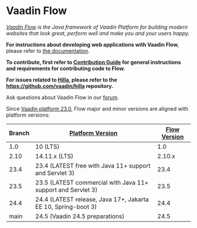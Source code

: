 Vaadin Flow
======
*[Vaadin Flow](https://vaadin.com/flow) is the Java framework of Vaadin Platform for building modern websites that look great, perform well and make you and your users happy.*

**For instructions about developing web applications with Vaadin Flow**, please refer to [the documentation](https://vaadin.com/docs/latest/flow/overview).

**To contribute, first refer to [Contribution Guide](/CONTRIBUTING.md) for general instructions and requirements for contributing code to Flow.**

**For issues related to [Hilla](https://hilla.dev/), please refer to the https://github.com/vaadin/hilla repository.**

Ask questions about Vaadin Flow in our [forum](https://vaadin.com/forum/c/flow/8).

Since [Vaadin platform 23.0](https://github.com/vaadin/platform), Flow major and minor versions are aligned with platform versions:

| Branch | [Platform Version](https://github.com/vaadin/platform/releases) | [Flow Version](https://github.com/vaadin/flow/releases) |
|--------|-----------------------------------------------------------------|---------------------------------------------------------|
| 1.0    | 10 (LTS)                                                        | 1.0                                                     |
| 2.10   | 14.11.x (LTS)                                                   | 2.10.x                                                  |
| 23.4   | 23.4 (LATEST free with Java 11+ support and Servlet 3)          | 23.4                                                    |
| 23.5   | 23.5 (LATEST commercial with Java 11+ support and Servlet 3)    | 23.5                                                    |
| 24.4   | 24.4 (LATEST release, Java 17+, Jakarta EE 10, Spring-boot 3)   | 24.4                                                    |
| main   | 24.5 (Vaadin 24.5 preparations)                                 | 24.5                                                    |
